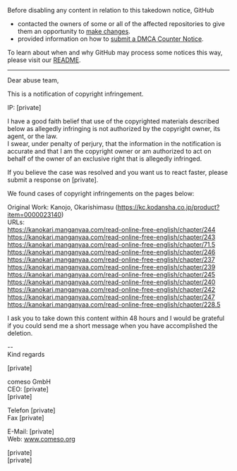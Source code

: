 Before disabling any content in relation to this takedown notice, GitHub
- contacted the owners of some or all of the affected repositories to give them an opportunity to [make changes](https://docs.github.com/en/github/site-policy/dmca-takedown-policy#a-how-does-this-actually-work).
- provided information on how to [submit a DMCA Counter Notice](https://docs.github.com/en/articles/guide-to-submitting-a-dmca-counter-notice).

To learn about when and why GitHub may process some notices this way, please visit our [README](https://github.com/github/dmca/blob/master/README.md#anatomy-of-a-takedown-notice).

---

Dear abuse team,  
  
This is a notification of copyright infringement.  
  
IP: [private]
  
I have a good faith belief that use of the copyrighted materials described below as allegedly infringing is not authorized by the copyright owner, its agent, or the law.  
I swear, under penalty of perjury, that the information in the notification is accurate and that I am the copyright owner or am authorized to act on behalf of the owner of an exclusive right that is allegedly infringed.  
  
If you believe the case was resolved and you want us to react faster, please submit a response on [private].  
  
We found cases of copyright infringements on the pages below:  
  
Original Work: Kanojo, Okarishimasu (https://kc.kodansha.co.jp/product?item=0000023140)  
URLs:  
https://kanokari.manganyaa.com/read-online-free-english/chapter/244  
https://kanokari.manganyaa.com/read-online-free-english/chapter/243  
https://kanokari.manganyaa.com/read-online-free-english/chapter/71.5  
https://kanokari.manganyaa.com/read-online-free-english/chapter/246  
https://kanokari.manganyaa.com/read-online-free-english/chapter/237  
https://kanokari.manganyaa.com/read-online-free-english/chapter/239  
https://kanokari.manganyaa.com/read-online-free-english/chapter/245  
https://kanokari.manganyaa.com/read-online-free-english/chapter/240  
https://kanokari.manganyaa.com/read-online-free-english/chapter/242  
https://kanokari.manganyaa.com/read-online-free-english/chapter/247  
https://kanokari.manganyaa.com/read-online-free-english/chapter/228.5  
  
I ask you to take down this content within 48 hours and I would be grateful if you could send me a short message when you have accomplished the deletion.  
  
--  
Kind regards  
  
[private]  
  
comeso GmbH  
CEO: [private]   
[private]  
  
Telefon [private]  
Fax [private]  
  
E-Mail: [private]  
Web: www.comeso.org  
  
[private]  
[private]  
